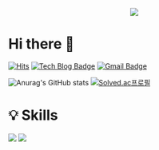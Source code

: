 <p align='center'>
  <img src="https://capsule-render.vercel.app/api?type=waving&color=2692ee&height=150&section=header&text=AnGyungjun%20:)&%20render&fontSize=90"/>
</p>

# Hi there 👋
[![Hits](https://hits.seeyoufarm.com/api/count/incr/badge.svg?url=https%3A%2F%2Fgithub.com%2Fblue4683&count_bg=%2373B2F5&title_bg=%230B7FC6&icon=&icon_color=%23E7E7E7&title=hits&edge_flat=false)](https://hits.seeyoufarm.com)
[![Tech Blog Badge](http://img.shields.io/badge/-Blog-black?style=flat-square&logo=github&link=https://github.com/blue4683/)](https://github.com/blue4683/)
[![Gmail Badge](https://img.shields.io/badge/an4683@gmail.com-d14836?style=flat-square&logo=Gmail&logoColor=white&link=mailto:an4683@gmail.com)](mailto:an4683@gmail.com)

![Anurag's GitHub stats](https://github-readme-stats.vercel.app/api?username=blue4683&show_icons=true&theme=react)
 [![Solved.ac프로필](http://mazassumnida.wtf/api/v2/generate_badge?boj=blue4683)](https://solved.ac/blue4683)

# 💡 Skills
<p>
  <img src="https://img.shields.io/badge/Python-3776AB?style=for-the-badge&logo=Python&logoColor=white">
  <img src="https://img.shields.io/badge/TensorFlow-FF6F00?style=for-the-badge&logo=TensorFlow&logoColor=white">
</p>
